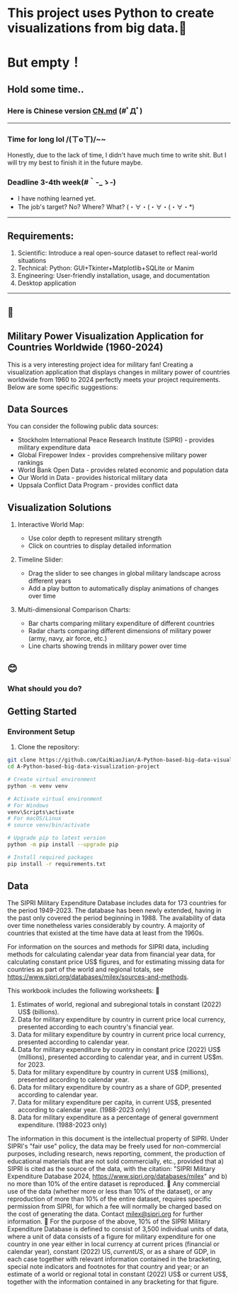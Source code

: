 # This project uses Python to create visualizations from big data.🐆
# But empty！
## Hold some time..
### Here is Chinese version [CN.md](CN.md) (#ﾟДﾟ)
---
### Time for long lol /(ㄒoㄒ)/~~
Honestly, due to the lack of time, I didn't have much time to write shit.
But I will try my best to finish it in the future maybe.
### Deadline 3-4th week(#｀-_ゝ-)
- I have nothing learned yet.
- The job's target? No? Where? What? (・∀・(・∀・(・∀・*)
---
## Requirements:
1. Scientific: Introduce a real open-source dataset to reflect real-world situations
2. Technical: Python: GUI+Tkinter+Matplotlib+SQLite or Manim
3. Engineering: User-friendly installation, usage, and documentation
4. Desktop application
---
## 🏮
## Military Power Visualization Application for Countries Worldwide (1960-2024)
This is a very interesting project idea for military fan! Creating a visualization application that displays changes in military power of countries worldwide from 1960 to 2024 perfectly meets your project requirements. Below are some specific suggestions:

## Data Sources
You can consider the following public data sources:

- Stockholm International Peace Research Institute (SIPRI) - provides military expenditure data
- Global Firepower Index - provides comprehensive military power rankings
- World Bank Open Data - provides related economic and population data
- Our World in Data - provides historical military data
- Uppsala Conflict Data Program - provides conflict data

## Visualization Solutions
1. Interactive World Map:
   
   - Use color depth to represent military strength
   - Click on countries to display detailed information

2. Timeline Slider:
   
   - Drag the slider to see changes in global military landscape across different years
   - Add a play button to automatically display animations of changes over time

3. Multi-dimensional Comparison Charts:
   
   - Bar charts comparing military expenditure of different countries
   - Radar charts comparing different dimensions of military power (army, navy, air force, etc.)
   - Line charts showing trends in military power over time

## 😊
### What should you do?

## Getting Started

### Environment Setup

1. Clone the repository:
```bash
git clone https://github.com/CaiNiaoJian/A-Python-based-big-data-visualization-project.git
cd A-Python-based-big-data-visualization-project

# Create virtual environment
python -m venv venv

# Activate virtual environment
# For Windows
venv\Scripts\activate
# For macOS/Linux
# source venv/bin/activate

# Upgrade pip to latest version
python -m pip install --upgrade pip

# Install required packages
pip install -r requirements.txt
```

## Data
The SIPRI Military Expenditure Database includes data for 173 countries for the period 1949-2023. The database has been newly extended, having in the past only covered the period beginning in 1988. The availability of data over time nonetheless varies considerably by country. A majority of countries that existed at the time have data at least from the 1960s.

For information on the sources and methods for SIPRI data, including methods for calculating calendar year data from financial year data, for calculating constant price US$ figures, and for estimating missing data for countries as part of the world and regional totals, see https://www.sipri.org/databases/milex/sources-and-methods.

This workbook includes the following worksheets:

1) Estimates of world, regional and subregional totals in constant (2022) US$ (billions).
2) Data for military expenditure by country in current price local currency, presented according to each country's financial year.
3) Data for military expenditure by country in current price local currency, presented according to calendar year.
4) Data for military expenditure by country in constant price (2022) US$ (millions), presented according to calendar year, and in current US$m. for 2023.
5) Data for military expenditure by country in current US$ (millions), presented according to calendar year.
6) Data for military expenditure by country as a share of GDP, presented according to calendar year.
7) Data for military expenditure per capita, in current US$, presented according to calendar year. (1988-2023 only)
8) Data for military expenditure as a percentage of general government expenditure. (1988-2023 only)

The information in this document is the intellectual property of SIPRI. Under SIPRI's "fair use" policy, the data may be freely used for non-commercial purposes, including research, news reporting, comment, the production of educational materials that are not sold commercially, etc., provided that a) SIPRI is cited as the source of the data, with the citation: "SIPRI Military Expenditure Database 2024, https://www.sipri.org/databases/milex" and b) no more than 10% of the entire dataset is reproduced.

Any commercial use of the data (whether more or less than 10% of the dataset), or any reproduction of more than 10% of the entire dataset, requires specific permission from SIPRI, for which a fee will normally be charged based on the cost of generating the data. Contact milex@sipri.org for further information.

For the purpose of the above, 10% of the SIPRI Military Expenditure Database is defined to consist of 3,500 individual units of data, where a unit of data consists of a figure for military expenditure for one country in one year either in local currency at current prices (financial or calendar year), constant (2022) US$, current US$, or as a share of GDP, in each case together with relevant information contained in the bracketing, special note indicators and footnotes for that country and year; or an estimate of a world or regional total in constant (2022) US$ or current US$, together with the information contained in any bracketing for that figure.
